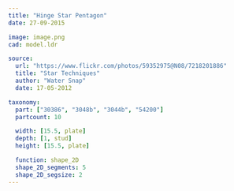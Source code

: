 ```yaml
---
title: "Hinge Star Pentagon"
date: 27-09-2015

image: image.png
cad: model.ldr

source:
  url: "https://www.flickr.com/photos/59352975@N08/7218201886"
  title: "Star Techniques"
  author: "Water Snap"
  date: 17-05-2012

taxonomy:
  part: ["30386", "3048b", "3044b", "54200"]
  partcount: 10

  width: [15.5, plate]
  depth: [1, stud]
  height: [15.5, plate]

  function: shape_2D
  shape_2D_segments: 5
  shape_2D_segsize: 2
---
```

